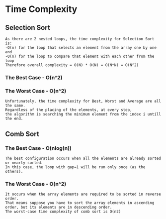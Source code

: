 # Time Complexity

## Selection Sort
    
    As there are 2 nested loops, the time complexity for Selection Sort is:
    -O(n) for the loop that selects an element from the array one by one and
    -O(n) for the loop to compare that element with each other from the loop
    Therefore overall complexity = O(N) * O(N) = O(N*N) = O(N^2)

### The Best Case - O(n^2)

### The Worst Case - O(n^2)

    Unfortunately, the time complexity for Best, Worst and Average are all the same. 
    Regardless of the placing of the elements, at every step,
    the algorithm is searching the minimum element from the index i untill the end.

## Comb Sort

### The Best Case - O(nlog(n))

    The best configuration occurs when all the elements are already sorted or nearly sorted. 
    In this case, the loop with gap=1 will be run only once (as the others).

### The Worst Case - O(n^2)

    It occurs when the array elements are required to be sorted in reverse order. 
    That means suppose you have to sort the array elements in ascending order, but its elements are in descending order. 
    The worst-case time complexity of comb sort is O(n2)